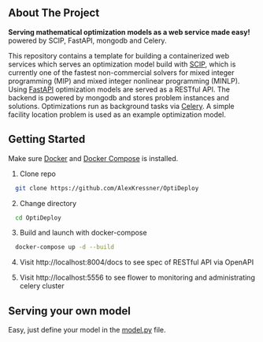 
## About The Project
**Serving mathematical optimization models as a web service made easy!** powered by SCIP, FastAPI, mongodb and Celery.

This repository contains a template for building a containerized web services which serves an optimization model build with [SCIP](https://www.scipopt.org/index.php#about), which is currently one of the fastest non-commercial solvers for mixed integer programming (MIP) and mixed integer nonlinear programming (MINLP). Using [FastAPI](https://fastapi.tiangolo.com) optimization models are served as a RESTful API. The backend is powered by mongodb and stores problem instances and solutions. Optimizations run as background tasks via [Celery](https://docs.celeryproject.org/en/stable/). A simple facility location problem is used as an example optimization model.



## Getting Started

Make sure [Docker](https://www.docker.com) and [Docker Compose](https://docs.docker.com/compose/install/) is installed.

1. Clone repo
  ```sh
    git clone https://github.com/AlexKressner/OptiDeploy
  ```
2. Change directory
  ```sh
    cd OptiDeploy
  ```

3. Build and launch with docker-compose
  ```sh
    docker-compose up -d --build
  ```

4. Visit http://localhost:8004/docs to see spec of RESTful API via OpenAPI

5. Visit http://localhost:5556 to see flower to monitoring and administrating celery cluster



## Serving your own model
Easy, just define your model in the [model.py](https://github.com/AlexKressner/OptiDeploy/blob/master/project/app/optimizer) file.









